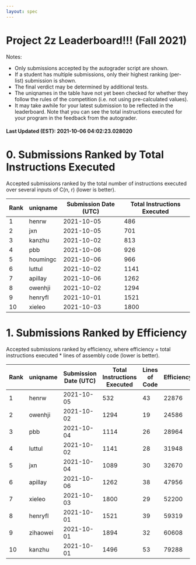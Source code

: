 ```yaml
---
layout: spec
---
```


Project 2z Leaderboard!!! (Fall 2021)
==============================
Notes:
- Only submissions accepted by the autograder script are shown.
- If a student has multiple submissions, only their highest ranking (per-list) submission is shown.
- The final verdict may be determined by additional tests.
- The uniqnames in the table have not yet been checked for whether they follow the rules of the competition (i.e. not using pre-calculated values).
- It may take awhile for your latest submission to be reflected in the leaderboard. Note that you can see the total instructions executed for your program in the feedback from the autograder.


#### Last Updated (EST): 2021-10-06 04:02:23.028020

# 0. Submissions Ranked by Total Instructions Executed
Accepted submissions ranked by the total number of instructions executed over several inputs of C(n, r) (lower is better).

| Rank  | uniqname | Submission Date (UTC) | Total Instructions Executed |
|---|---|---|---|
| 1 | henrw | 2021-10-05 | 486 |
| 2 | jxn | 2021-10-05 | 701 |
| 3 | kanzhu | 2021-10-02 | 813 |
| 4 | pbb | 2021-10-06 | 926 |
| 5 | houmingc | 2021-10-06 | 966 |
| 6 | luttul | 2021-10-02 | 1141 |
| 7 | apillay | 2021-10-06 | 1262 |
| 8 | owenhji | 2021-10-02 | 1294 |
| 9 | henryfl | 2021-10-01 | 1521 |
| 10 | xieleo | 2021-10-03 | 1800 |


# 1. Submissions Ranked by Efficiency
Accepted submissions ranked by efficiency, where efficiency = total instructions executed * lines of assembly code (lower is better).

| Rank  | uniqname | Submission Date (UTC) | Total Instructions Executed |Lines of Code | Efficiency |
|---|---|---|---|---|---|
| 1 | henrw | 2021-10-05 | 532 | 43 | 22876 |
| 2 | owenhji | 2021-10-02 | 1294 | 19 | 24586 |
| 3 | pbb | 2021-10-04 | 1114 | 26 | 28964 |
| 4 | luttul | 2021-10-02 | 1141 | 28 | 31948 |
| 5 | jxn | 2021-10-04 | 1089 | 30 | 32670 |
| 6 | apillay | 2021-10-06 | 1262 | 38 | 47956 |
| 7 | xieleo | 2021-10-03 | 1800 | 29 | 52200 |
| 8 | henryfl | 2021-10-01 | 1521 | 39 | 59319 |
| 9 | zihaowei | 2021-10-01 | 1894 | 32 | 60608 |
| 10 | kanzhu | 2021-10-01 | 1496 | 53 | 79288 |

